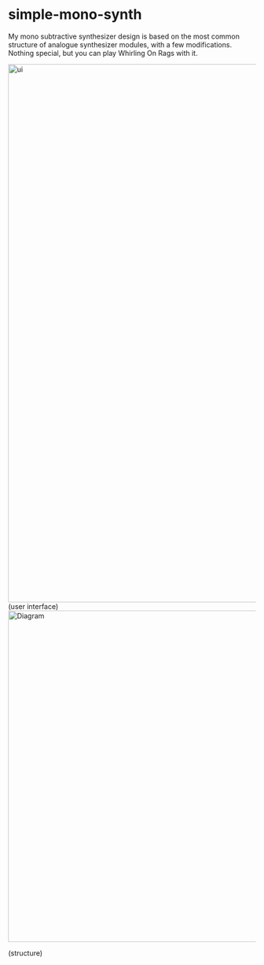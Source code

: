 # simple-mono-synth

My mono subtractive synthesizer design is based on the most common structure of analogue synthesizer modules, with a few modifications. Nothing special, but you can play Whirling On Rags with it.

<img width="1093" alt="ui" src="https://user-images.githubusercontent.com/118258469/211643130-99ea1647-5dc2-4230-9175-209f07e843fb.png">
(user interface)


<img width="673" alt="Diagram" src="https://user-images.githubusercontent.com/118258469/211643308-c2161ceb-cd2e-445e-a5f9-825bf7bc4a0d.png">

(structure)

